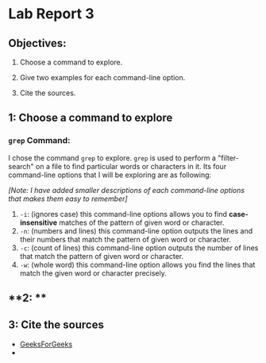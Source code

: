 # Lab Report 3

## **Objectives:**

1. Choose a command to explore.

2. Give two examples for each command-line option.

3. Cite the sources.


## **1: Choose a command to explore**

### `grep` Command:

I chose the command `grep` to explore. `grep` is used to perform a "filter-search" on a file to find particular words or characters in it. 
Its four command-line options that I will be exploring are as following:

*[Note: I have added smaller descriptions of each command-line options that makes them easy to remember]*

1. `-i`: (ignores case) this command-line options allows you to find **case-insensitive** matches of the pattern of given word or character.
2. `-n`: (numbers and lines) this command-line option outputs the lines and their numbers that match the pattern of given word or character.
3. `-c`: (count of lines) this command-line option outputs the number of lines that match the pattern of given word or character.
4. `-w`: (whole word) this command-line option allows you find the lines that match the given word or character precisely.

## **2: **

## **3: Cite the sources**

* [GeeksForGeeks](https://www.geeksforgeeks.org/grep-command-in-unixlinux/)
* 
